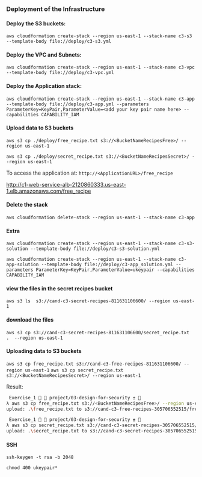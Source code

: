 
### Deployment of the Infrastructure

#### Deploy the S3 buckets:
```
aws cloudformation create-stack --region us-east-1 --stack-name c3-s3 --template-body file://deploy/c3-s3.yml
```

#### Deploy the VPC and Subnets:
```
aws cloudformation create-stack --region us-east-1 --stack-name c3-vpc --template-body file://deploy/c3-vpc.yml
```

#### Deploy the Application stack:
```
aws cloudformation create-stack --region us-east-1 --stack-name c3-app --template-body file://deploy/c3-app.yml --parameters ParameterKey=KeyPair,ParameterValue=<add your key pair name here> --capabilities CAPABILITY_IAM
```

#### Upload data to S3 buckets
```
aws s3 cp ./deploy/free_recipe.txt s3://<BucketNameRecipesFree>/ --region us-east-1
```

```
aws s3 cp ./deploy/secret_recipe.txt s3://<BucketNameRecipesSecret>/ --region us-east-1
```

To access the application at: `http://<ApplicationURL>/free_recipe`

http://c1-web-service-alb-2120860333.us-east-1.elb.amazonaws.com/free_recipe


#### Delete the stack
```
aws cloudformation delete-stack --region us-east-1 --stack-name c3-app
```

#### Extra

```
aws cloudformation create-stack --region us-east-1 --stack-name c3-s3-solution --template-body file://deploy/c3-s3-solution.yml
```

```
aws cloudformation create-stack --region us-east-1 --stack-name c3-app-solution --template-body file://deploy/c3-app_solution.yml --parameters ParameterKey=KeyPair,ParameterValue=ukeypair --capabilities CAPABILITY_IAM
```


#### view the files in the secret recipes bucket
`aws s3 ls  s3://cand-c3-secret-recipes-811631106600/ --region us-east-1`

#### download the files
`aws s3 cp s3://cand-c3-secret-recipes-811631106600/secret_recipe.txt  .  --region us-east-1`


#### Uploading data to S3 buckets

`aws s3 cp free_recipe.txt s3://cand-c3-free-recipes-811631106600/ --region us-east-1`
`aws s3 cp secret_recipe.txt s3://<BucketNameRecipesSecret>/ --region us-east-1`



Result:
```bash
 Exercise_1   project/03-design-for-security ± 
λ aws s3 cp free_recipe.txt s3://<BucketNameRecipesFree>/ --region us-east-1
upload: .\free_recipe.txt to s3://cand-c3-free-recipes-305706552515/free_recipe.txt

 Exercise_1   project/03-design-for-security ± 
λ aws s3 cp secret_recipe.txt s3://cand-c3-secret-recipes-305706552515/ --region us-east-1
upload: .\secret_recipe.txt to s3://cand-c3-secret-recipes-305706552515/secret_recipe.txt
```

#### SSH

`ssh-keygen -t rsa -b 2048`

`chmod 400 ukeypair*`
